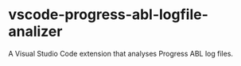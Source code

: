 # vscode-progress-abl-logfile-analizer
A Visual Studio Code extension that analyses Progress ABL log files.
